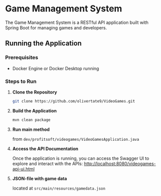 # Game Management System

The Game Management System is a RESTful API application built with Spring Boot for managing games and developers.

## Running the Application

### Prerequisites

- Docker Engine or Docker Desktop running

### Steps to Run

1. **Clone the Repository**

   ```bash
   git clone https://github.com/olivertate9/VideoGames.git
   
2. **Build the Application**

   ```bash
   mvn clean package

3. **Run main method**
   
    from `dev/profitsoft/videogames/VideoGamesApplication.java`

4. **Access the API Documentation**
   
   Once the application is running, you can access the Swagger UI to explore and interact with the APIs: [http://localhost:8080/videogames-api-ui.html](http://localhost:8080/videogames-api-ui.html)
   
5. **JSON-file with game data**

   located at `src/main/resources/gamedata.json`
